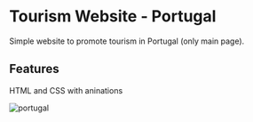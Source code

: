 # Tourism Website - Portugal

Simple website to promote tourism in Portugal (only main page).

## Features

HTML and CSS with aninations

![portugal](https://github.com/BibianaBalBar/RGB-color-game/blob/master/img/portugal.gif)